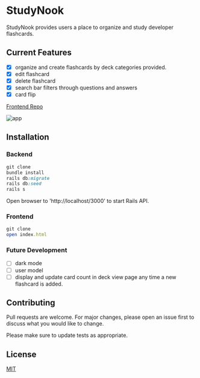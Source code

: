 # StudyNook

StudyNook provides users a place to organize and study developer flashcards.

## Current Features

- [x] organize and create flashcards by deck categories provided.
- [x] edit flashcard
- [x] delete flashcard
- [x] search bar filters through questions and answers
- [x] card flip

[Frontend Repo](https://github.com/ferrufinob/StudyNook-frontend.git)

![app](app_demo.gif)

## Installation

### Backend

```ruby
git clone
bundle install
rails db:migrate
rails db:seed
rails s
```

Open browser to 'http://localhost/3000' to start Rails API.

### Frontend

```ruby
git clone
open index.html
```

### Future Development

- [ ] dark mode
- [ ] user model
- [ ] display and update card count in deck view page any time a new flashcard is added.

## Contributing

Pull requests are welcome. For major changes, please open an issue first to discuss what you would like to change.

Please make sure to update tests as appropriate.

## License

[MIT](https://choosealicense.com/licenses/mit/)
